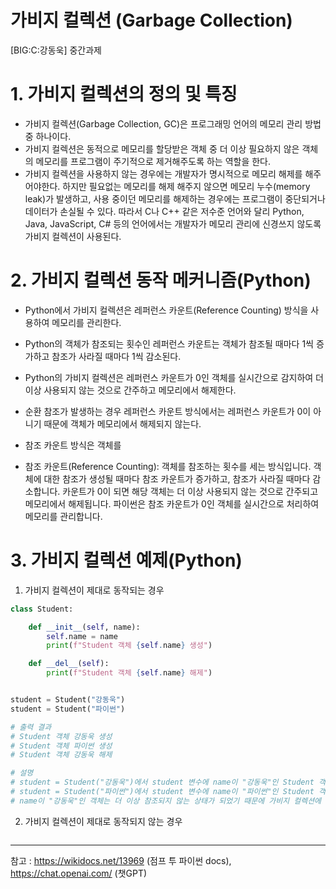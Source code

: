 # 가비지 컬렉션 (Garbage Collection)
[BIG:C:강동욱] 중간과제

# 1. 가비지 컬렉션의 정의 및 특징
- 가비지 컬렉션(Garbage Collection, GC)은 프로그래밍 언어의 메모리 관리 방법 중 하나이다.
- 가비지 컬렉션은 동적으로 메모리를 할당받은 객체 중 더 이상 필요하지 않은 객체의 메모리를 프로그램이 주기적으로 제거해주도록 하는 역할을 한다.  
- 가비지 컬렉션을 사용하지 않는 경우에는 개발자가 명시적으로 메모리 해제를 해주어야한다. 하지만 필요없는 메모리를 해제 해주지 않으면 메모리 누수(memory leak)가 발생하고, 사용 중이던 메모리를 해제하는 경우에는 프로그램이 중단되거나 데이터가 손실될 수 있다. 따라서 C나 C++ 같은 저수준 언어와 달리 Python, Java, JavaScript, C# 등의 언어에서는 개발자가 메모리 관리에 신경쓰지 않도록 가비지 컬렉션이 사용된다.

# 2. 가비지 컬렉션 동작 메커니즘(Python) 
- Python에서 가비지 컬렉션은 레퍼런스 카운트(Reference Counting) 방식을 사용하여 메모리를 관리한다.
- Python의 객체가 참조되는 횟수인 레퍼런스 카운트는 객체가 참조될 때마다 1씩 증가하고 참조가 사라질 때마다 1씩 감소된다.
- Python의 가비지 컬렉션은 레퍼런스 카운트가 0인 객체를 실시간으로 감지하여 더 이상 사용되지 않는 것으로 간주하고 메모리에서 해제한다.
- 순환 참조가 발생하는 경우 레퍼런스 카운트 방식에서는 레퍼런스 카운트가 0이 아니기 때문에 객체가 메모리에서 해제되지 않는다.

-  참조 카운트 방식은 객체를 
- 참조 카운트(Reference Counting): 객체를 참조하는 횟수를 세는 방식입니다. 객체에 대한 참조가 생성될 때마다 참조 카운트가 증가하고, 참조가 사라질 때마다 감소합니다. 카운트가 0이 되면 해당 객체는 더 이상 사용되지 않는 것으로 간주되고 메모리에서 해제됩니다. 파이썬은 참조 카운트가 0인 객체를 실시간으로 처리하여 메모리를 관리합니다.

# 3. 가비지 컬렉션 예제(Python)
1. 가비지 컬렉션이 제대로 동작되는 경우
```python
class Student:

    def __init__(self, name):
        self.name = name
        print(f"Student 객체 {self.name} 생성")

    def __del__(self):
        print(f"Student 객체 {self.name} 해제")


student = Student("강동욱")
student = Student("파이썬")

# 출력 결과
# Student 객체 강동욱 생성
# Student 객체 파이썬 생성
# Student 객체 강동욱 해제

# 설명
# student = Student("강동욱")에서 student 변수에 name이 "강동욱"인 Student 객체가 생성된다.
# student = Student("파이썬")에서 student 변수에 name이 "파이썬"인 Student 객체가 생성된다.
# name이 "강동욱"인 객체는 더 이상 참조되지 않는 상태가 되었기 때문에 가비지 컬렉션에 의해 해제되고, __del__ 소멸자 메서드에 의해서 "Student 객체 강동욱 해제"가 출력되는 것을 통해 가비지 컬렉션이 제대로 동작하는 것을 알 수 있다.
```
   
2. 가비지 컬렉션이 제대로 동작되지 않는 경우
```python

```

***
참고 : https://wikidocs.net/13969 (점프 투 파이썬 docs), https://chat.openai.com/ (챗GPT)
